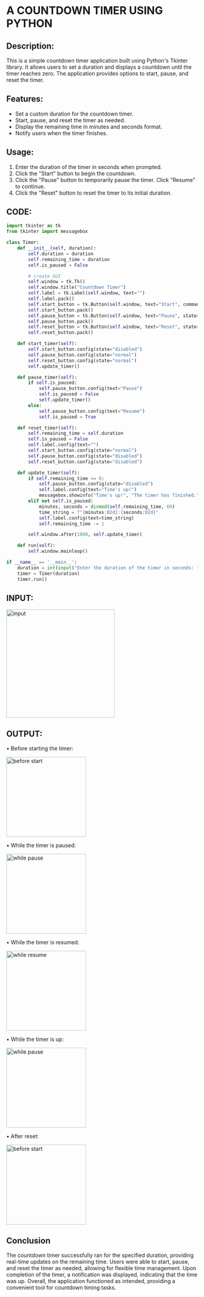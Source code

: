 # A COUNTDOWN TIMER USING PYTHON

## Description:
This is a simple countdown timer application built using Python's Tkinter library. It allows users to set a duration and displays a countdown until the timer reaches zero. The application provides options to start, pause, and reset the timer.

## Features:
- Set a custom duration for the countdown timer.
- Start, pause, and reset the timer as needed.
- Display the remaining time in minutes and seconds format.
- Notify users when the timer finishes.

## Usage:
1. Enter the duration of the timer in seconds when prompted.
2. Click the "Start" button to begin the countdown.
3. Click the "Pause" button to temporarily pause the timer. Click "Resume" to continue.
4. Click the "Reset" button to reset the timer to its initial duration.

## CODE:
```python
import tkinter as tk
from tkinter import messagebox

class Timer:
    def __init__(self, duration):
        self.duration = duration
        self.remaining_time = duration
        self.is_paused = False

        # create GUI
        self.window = tk.Tk()
        self.window.title("Countdown Timer")
        self.label = tk.Label(self.window, text="")
        self.label.pack()
        self.start_button = tk.Button(self.window, text="Start", command=self.start_timer)
        self.start_button.pack()
        self.pause_button = tk.Button(self.window, text="Pause", state="disabled", command=self.pause_timer)
        self.pause_button.pack()
        self.reset_button = tk.Button(self.window, text="Reset", state="disabled", command=self.reset_timer)
        self.reset_button.pack()

    def start_timer(self):
        self.start_button.config(state="disabled")
        self.pause_button.config(state="normal")
        self.reset_button.config(state="normal")
        self.update_timer()

    def pause_timer(self):
        if self.is_paused:
            self.pause_button.config(text="Pause")
            self.is_paused = False
            self.update_timer()
        else:
            self.pause_button.config(text="Resume")
            self.is_paused = True

    def reset_timer(self):
        self.remaining_time = self.duration
        self.is_paused = False
        self.label.config(text="")
        self.start_button.config(state="normal")
        self.pause_button.config(state="disabled")
        self.reset_button.config(state="disabled")

    def update_timer(self):
        if self.remaining_time <= 0:
            self.pause_button.config(state="disabled")
            self.label.config(text="Time's up!")
            messagebox.showinfo("Time's up!", "The timer has finished.")
        elif not self.is_paused:
            minutes, seconds = divmod(self.remaining_time, 60)
            time_string = f"{minutes:02d}:{seconds:02d}"
            self.label.config(text=time_string)
            self.remaining_time -= 1

        self.window.after(1000, self.update_timer)

    def run(self):
        self.window.mainloop()

if __name__ == '__main__':
    duration = int(input("Enter the duration of the timer in seconds: "))
    timer = Timer(duration)
    timer.run()
```

   
## INPUT: 
 <img width="285" alt="input" src="https://github.com/KeerthikaNagarajan/A-COUNTDOWN-TIMER-USING-PYTHON/assets/93427089/61a0363f-01a2-481e-a3bd-fe6e5ada0cc9">


## OUTPUT: 

•	Before starting the timer:

<img width="210" alt="before start" src="https://github.com/KeerthikaNagarajan/A-COUNTDOWN-TIMER-USING-PYTHON/assets/93427089/ddaa131a-b15f-4eb1-94aa-9a3f50593348">

•	While the timer is paused:

<img width="210" alt="while pause" src="https://github.com/KeerthikaNagarajan/A-COUNTDOWN-TIMER-USING-PYTHON/assets/93427089/1bb834b8-2a63-48e5-8ecd-63ecea86be79">

 
•	While the timer is resumed:

<img width="210" alt="while resume" src="https://github.com/KeerthikaNagarajan/A-COUNTDOWN-TIMER-USING-PYTHON/assets/93427089/b5cc7850-74a7-45e0-897b-5b12cb0cc9f5">


•	While the timer is up:

 <img width="210" alt="while pause" src="https://github.com/KeerthikaNagarajan/A-COUNTDOWN-TIMER-USING-PYTHON/assets/93427089/4ed696ca-3688-4d18-9bd9-4fd331fe2c4e">


•	After reset:

 <img width="210" alt="before start" src="https://github.com/KeerthikaNagarajan/A-COUNTDOWN-TIMER-USING-PYTHON/assets/93427089/847224c1-94d2-41e0-a723-a517982cc323">

## Conclusion
The countdown timer successfully ran for the specified duration, providing real-time updates on the remaining time. Users were able to start, pause, and reset the timer as needed, allowing for flexible time management. Upon completion of the timer, a notification was displayed, indicating that the time was up. Overall, the application functioned as intended, providing a convenient tool for countdown timing tasks.



